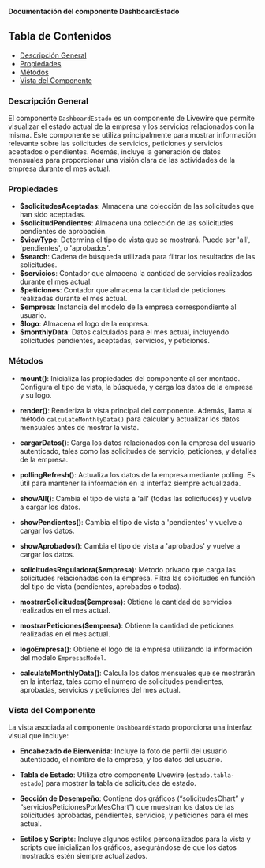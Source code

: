 **Documentación del componente DashboardEstado**

## Tabla de Contenidos
- [Descripción General](#descripción-general)
- [Propiedades](#propiedades)
- [Métodos](#métodos)
- [Vista del Componente](#vista-del-componente)

### Descripción General
El componente `DashboardEstado` es un componente de Livewire que permite visualizar el estado actual de la empresa y los servicios relacionados con la misma. Este componente se utiliza principalmente para mostrar información relevante sobre las solicitudes de servicios, peticiones y servicios aceptados o pendientes. Además, incluye la generación de datos mensuales para proporcionar una visión clara de las actividades de la empresa durante el mes actual.

### Propiedades
- **$solicitudesAceptadas**: Almacena una colección de las solicitudes que han sido aceptadas.
- **$solicitudPendientes**: Almacena una colección de las solicitudes pendientes de aprobación.
- **$viewType**: Determina el tipo de vista que se mostrará. Puede ser 'all', 'pendientes', o 'aprobados'.
- **$search**: Cadena de búsqueda utilizada para filtrar los resultados de las solicitudes.
- **$servicios**: Contador que almacena la cantidad de servicios realizados durante el mes actual.
- **$peticiones**: Contador que almacena la cantidad de peticiones realizadas durante el mes actual.
- **$empresa**: Instancia del modelo de la empresa correspondiente al usuario.
- **$logo**: Almacena el logo de la empresa.
- **$monthlyData**: Datos calculados para el mes actual, incluyendo solicitudes pendientes, aceptadas, servicios, y peticiones.

### Métodos
- **mount()**: Inicializa las propiedades del componente al ser montado. Configura el tipo de vista, la búsqueda, y carga los datos de la empresa y su logo.

- **render()**: Renderiza la vista principal del componente. Además, llama al método `calculateMonthlyData()` para calcular y actualizar los datos mensuales antes de mostrar la vista.

- **cargarDatos()**: Carga los datos relacionados con la empresa del usuario autenticado, tales como las solicitudes de servicio, peticiones, y detalles de la empresa.

- **pollingRefresh()**: Actualiza los datos de la empresa mediante polling. Es útil para mantener la información en la interfaz siempre actualizada.

- **showAll()**: Cambia el tipo de vista a 'all' (todas las solicitudes) y vuelve a cargar los datos.

- **showPendientes()**: Cambia el tipo de vista a 'pendientes' y vuelve a cargar los datos.

- **showAprobados()**: Cambia el tipo de vista a 'aprobados' y vuelve a cargar los datos.

- **solicitudesReguladora($empresa)**: Método privado que carga las solicitudes relacionadas con la empresa. Filtra las solicitudes en función del tipo de vista (pendientes, aprobados o todas).

- **mostrarSolicitudes($empresa)**: Obtiene la cantidad de servicios realizados en el mes actual.

- **mostrarPeticiones($empresa)**: Obtiene la cantidad de peticiones realizadas en el mes actual.

- **logoEmpresa()**: Obtiene el logo de la empresa utilizando la información del modelo `EmpresasModel`.

- **calculateMonthlyData()**: Calcula los datos mensuales que se mostrarán en la interfaz, tales como el número de solicitudes pendientes, aprobadas, servicios y peticiones del mes actual.

### Vista del Componente
La vista asociada al componente `DashboardEstado` proporciona una interfaz visual que incluye:

- **Encabezado de Bienvenida**: Incluye la foto de perfil del usuario autenticado, el nombre de la empresa, y los datos del usuario.

- **Tabla de Estado**: Utiliza otro componente Livewire (`estado.tabla-estado`) para mostrar la tabla de solicitudes de estado.

- **Sección de Desempeño**: Contiene dos gráficos (“solicitudesChart” y “serviciosPeticionesPorMesChart”) que muestran los datos de las solicitudes aprobadas, pendientes, servicios, y peticiones para el mes actual.

- **Estilos y Scripts**: Incluye algunos estilos personalizados para la vista y scripts que inicializan los gráficos, asegurándose de que los datos mostrados estén siempre actualizados.


